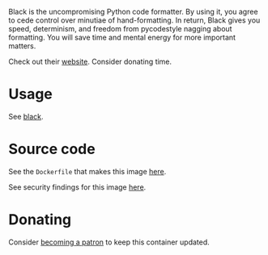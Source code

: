 Black is the uncompromising Python code formatter. By using it, you agree to
cede control over minutiae of hand-formatting. In return, Black gives you speed,
determinism, and freedom from pycodestyle nagging about formatting. You will
save time and mental energy for more important matters.

Check out their [website](https://github.com/psf/black). Consider donating time.

# Usage

See [black](https://github.com/akiraheid/containerfiles/blob/master/black/black).

# Source code

See the `Dockerfile` that makes this image [here](https://github.com/akiraheid/containerfiles).

See security findings for this image [here](https://akiraheid.github.io/containerfiles/).

# Donating

Consider [becoming a patron](https://www.patreon.com/akiracode) to keep this container updated.

